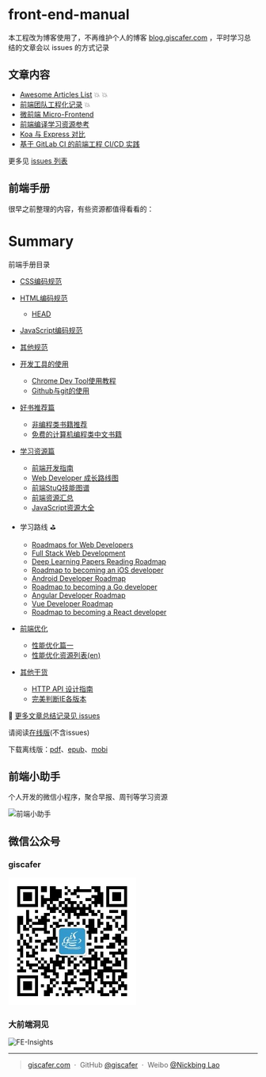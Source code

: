 # front-end-manual

本工程改为博客使用了，不再维护个人的博客 [blog.giscafer.com](http://blog.giscafer.com) ，平时学习总结的文章会以 issues 的方式记录

## 文章内容

- [Awesome Articles List](https://github.com/giscafer/front-end-manual/issues/22) :boom: :boom: 
- [前端团队工程化记录](https://github.com/giscafer/front-end-manual/issues/26) :boom: 
- [微前端 Micro-Frontend](https://github.com/giscafer/front-end-manual/issues/20)
- [前端编译学习资源参考](https://github.com/giscafer/front-end-manual/issues/21)
- [Koa 与 Express 对比](https://github.com/giscafer/front-end-manual/issues/23)
- [基于 GitLab CI 的前端工程 CI/CD 实践 ](https://github.com/giscafer/front-end-manual/issues/27)

更多见 [issues 列表](https://github.com/giscafer/front-end-manual/issues)

## 前端手册

很早之前整理的内容，有些资源都值得看看的：

# Summary
前端手册目录


* [CSS编码规范](css-style-guide.md)
* [HTML编码规范](html-style-guide.md)
	* [HEAD](./html/head.md)
* [JavaScript编码规范](javascript-style-guide.md)
* [其他规范](other-style-guide.md)
* [开发工具的使用](./devtool/dev-tool-intro.md)
    * [Chrome Dev Tool使用教程](./devtool/chrome-dev-course.md)
    * [Github与git的使用](./devtool/awesome-github.md)
* [好书推荐篇](recommended-books.md)
	* [非编程类书籍推荐](./recommended_books/what-non-programming-books-should-programmers-read.md)
	* [免费的计算机编程类中文书籍](./recommended_books/free-programming-books.md)
* [学习资源篇](study-guide.md)
    * [前端开发指南](https://github.com/icepy/Front-End-Develop-Guide)
    * [Web Developer 成长路线图](./study_guide/000-Developer.md)
    * [前端StuQ技能图谱](./study_guide/002-WebStuQ.md)
    * [前端资源汇总](./study_guide/003-front-end-tutorial.md)
    * [JavaScript资源大全](./study_guide/004-awesome-javascript-cn.md)
* 学习路线 ⛳️ 
    * [Roadmaps for Web Developers](https://github.com/kamranahmedse/developer-roadmap)
    * [Full Stack Web Development](https://github.com/bmorelli25/Become-A-Full-Stack-Web-Developer)
    * [Deep Learning Papers Reading Roadmap](https://github.com/floodsung/Deep-Learning-Papers-Reading-Roadmap)
    * [Roadmap to becoming an iOS developer](https://github.com/BohdanOrlov/iOS-Developer-Roadmap)
    * [Android Developer Roadmap](https://github.com/mobile-roadmap/android-developer-roadmap)
    * [Roadmap to becoming a Go developer ](https://github.com/Alikhll/golang-developer-roadmap)
    * [Angular Developer Roadmap](https://github.com/sulco/angular-developer-roadmap)
    * [Vue Developer Roadmap](https://github.com/flaviocopes/vue-developer-roadmap)
    * [Roadmap to becoming a React developer](https://github.com/adam-golab/react-developer-roadmap)
    
* [前端优化](web-performance-optimization.md)
	* [性能优化篇一](./performance_optimization/web_performance_optimization01.md)
	* [性能优化资源列表(en)](./performance_optimization/awesome-wpo-list.md)
* [其他干货](./other_tech/)
    * [HTTP API 设计指南](./other_tech/http-api-design.md)
	* [完美判断IE各版本](./other_tech/the-best-method-to-detect-browser.md)
  
:book: [更多文章总结记录见 issues](https://github.com/giscafer/front-end-manual/issues/)

请阅读[在线版](https://giscafer.gitbooks.io/front-end-manual/content/)(不含issues)

下载离线版：[pdf](https://www.gitbook.com/download/pdf/book/giscafer/front-end-manual)、[epub](https://www.gitbook.com/download/epub/book/giscafer/front-end-manual)、[mobi](https://www.gitbook.com/download/mobi/book/giscafer/front-end-manual)

##  前端小助手

个人开发的微信小程序，聚合早报、周刊等学习资源

![前端小助手](https://user-images.githubusercontent.com/8676711/51597092-633a3e80-1f35-11e9-9042-adde594b52c7.jpg)

##  微信公众号

### giscafer

![微信公众号giscafer](./img/qrcode_for_giscafer.jpg)

### 大前端洞见

![FE-Insights](http://ww1.sinaimg.cn/large/940e68eegy1g68ydvk3wvj20k008cjsg.jpg)

---

> [giscafer.com](http://giscafer.com) &nbsp;&middot;&nbsp;
> GitHub [@giscafer](https://github.com/giscafer) &nbsp;&middot;&nbsp;
> Weibo [@Nickbing Lao](https://weibo.com/laohoubin)

[1]: css-style-guide.md
[2]: html-style-guide.md
[3]: javascript-style-guide.md
[4]: other-style-guide.md
[5]: ./devtool/dev-tool-intro.md
[6]: recommended-books.md
[7]: study-guide.md
[8]: web-performance-optimization.md
[9]: ./other_tech/http-api-design.md
